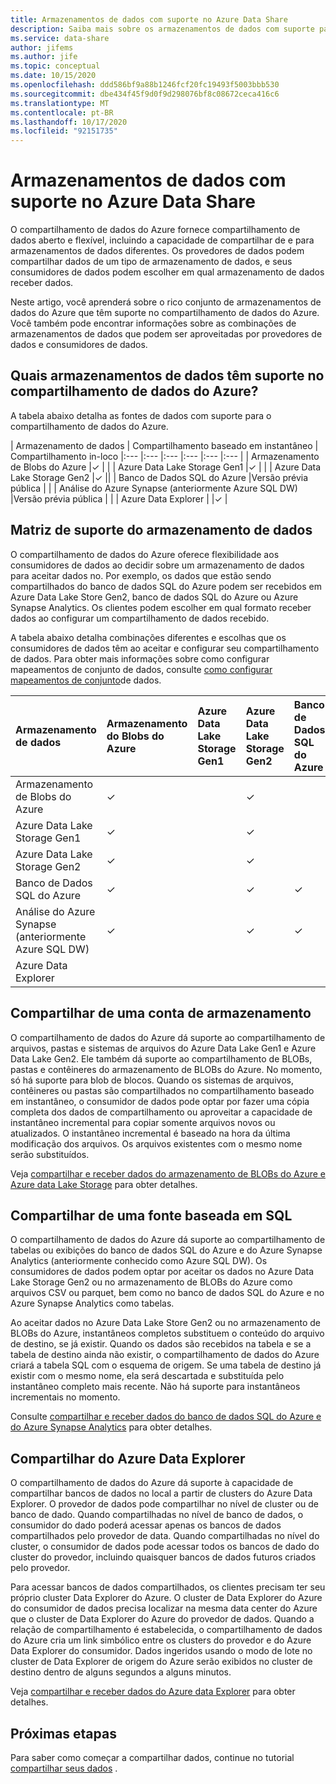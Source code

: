 ```yaml
---
title: Armazenamentos de dados com suporte no Azure Data Share
description: Saiba mais sobre os armazenamentos de dados com suporte para usar o compartilhamento de dados do Azure.
ms.service: data-share
author: jifems
ms.author: jife
ms.topic: conceptual
ms.date: 10/15/2020
ms.openlocfilehash: ddd586bf9a88b1246fcf20fc19493f5003bbb530
ms.sourcegitcommit: dbe434f45f9d0f9d298076bf8c08672ceca416c6
ms.translationtype: MT
ms.contentlocale: pt-BR
ms.lasthandoff: 10/17/2020
ms.locfileid: "92151735"
---
```

# <a name="supported-data-stores-in-azure-data-share"></a>Armazenamentos de dados com suporte no Azure Data Share

O compartilhamento de dados do Azure fornece compartilhamento de dados aberto e flexível, incluindo a capacidade de compartilhar de e para armazenamentos de dados diferentes. Os provedores de dados podem compartilhar dados de um tipo de armazenamento de dados, e seus consumidores de dados podem escolher em qual armazenamento de dados receber dados. 

Neste artigo, você aprenderá sobre o rico conjunto de armazenamentos de dados do Azure que têm suporte no compartilhamento de dados do Azure. Você também pode encontrar informações sobre as combinações de armazenamentos de dados que podem ser aproveitadas por provedores de dados e consumidores de dados. 

## <a name="what-data-stores-are-supported-in-azure-data-share"></a>Quais armazenamentos de dados têm suporte no compartilhamento de dados do Azure? 

A tabela abaixo detalha as fontes de dados com suporte para o compartilhamento de dados do Azure. 

| Armazenamento de dados | Compartilhamento baseado em instantâneo | Compartilhamento in-loco 
|:--- |:--- |:--- |:--- |:--- |:--- |
| Armazenamento de Blobs do Azure |✓ | |
| Azure Data Lake Storage Gen1 |✓ | |
| Azure Data Lake Storage Gen2 |✓ ||
| Banco de Dados SQL do Azure |Versão prévia pública | |
| Análise do Azure Synapse (anteriormente Azure SQL DW) |Versão prévia pública | |
| Azure Data Explorer | |✓ |

## <a name="data-store-support-matrix"></a>Matriz de suporte do armazenamento de dados

O compartilhamento de dados do Azure oferece flexibilidade aos consumidores de dados ao decidir sobre um armazenamento de dados para aceitar dados no. Por exemplo, os dados que estão sendo compartilhados do banco de dados SQL do Azure podem ser recebidos em Azure Data Lake Store Gen2, banco de dados SQL do Azure ou Azure Synapse Analytics. Os clientes podem escolher em qual formato receber dados ao configurar um compartilhamento de dados recebido. 

A tabela abaixo detalha combinações diferentes e escolhas que os consumidores de dados têm ao aceitar e configurar seu compartilhamento de dados. Para obter mais informações sobre como configurar mapeamentos de conjunto de dados, consulte [como configurar mapeamentos de conjunto](how-to-configure-mapping.md)de dados.

| Armazenamento de dados | Armazenamento do Blobs do Azure | Azure Data Lake Storage Gen1 | Azure Data Lake Storage Gen2 | Banco de Dados SQL do Azure | Azure Synapse Analytics | Azure Data Explorer
|:--- |:--- |:--- |:--- |:--- |:--- |:--- |
| Armazenamento de Blobs do Azure | ✓ || ✓ ||
| Azure Data Lake Storage Gen1 | ✓ | | ✓ ||
| Azure Data Lake Storage Gen2 | ✓ | | ✓ ||
| Banco de Dados SQL do Azure | ✓ | | ✓ | ✓ | ✓ ||
| Análise do Azure Synapse (anteriormente Azure SQL DW) | ✓ | | ✓ | ✓ | ✓ ||
| Azure Data Explorer |||||| ✓ |

## <a name="share-from-a-storage-account"></a>Compartilhar de uma conta de armazenamento
O compartilhamento de dados do Azure dá suporte ao compartilhamento de arquivos, pastas e sistemas de arquivos do Azure Data Lake Gen1 e Azure Data Lake Gen2. Ele também dá suporte ao compartilhamento de BLOBs, pastas e contêineres do armazenamento de BLOBs do Azure. No momento, só há suporte para blob de blocos. Quando os sistemas de arquivos, contêineres ou pastas são compartilhados no compartilhamento baseado em instantâneo, o consumidor de dados pode optar por fazer uma cópia completa dos dados de compartilhamento ou aproveitar a capacidade de instantâneo incremental para copiar somente arquivos novos ou atualizados. O instantâneo incremental é baseado na hora da última modificação dos arquivos. Os arquivos existentes com o mesmo nome serão substituídos.

Veja [compartilhar e receber dados do armazenamento de BLOBs do Azure e Azure data Lake Storage](how-to-share-from-storage.md) para obter detalhes.

## <a name="share-from-a-sql-based-source"></a>Compartilhar de uma fonte baseada em SQL
O compartilhamento de dados do Azure dá suporte ao compartilhamento de tabelas ou exibições do banco de dados SQL do Azure e do Azure Synapse Analytics (anteriormente conhecido como Azure SQL DW). Os consumidores de dados podem optar por aceitar os dados no Azure Data Lake Storage Gen2 ou no armazenamento de BLOBs do Azure como arquivos CSV ou parquet, bem como no banco de dados SQL do Azure e no Azure Synapse Analytics como tabelas.

Ao aceitar dados no Azure Data Lake Store Gen2 ou no armazenamento de BLOBs do Azure, instantâneos completos substituem o conteúdo do arquivo de destino, se já existir.
Quando os dados são recebidos na tabela e se a tabela de destino ainda não existir, o compartilhamento de dados do Azure criará a tabela SQL com o esquema de origem. Se uma tabela de destino já existir com o mesmo nome, ela será descartada e substituída pelo instantâneo completo mais recente. Não há suporte para instantâneos incrementais no momento.

Consulte [compartilhar e receber dados do banco de dados SQL do Azure e do Azure Synapse Analytics](how-to-share-from-sql.md) para obter detalhes.

## <a name="share-from-azure-data-explorer"></a>Compartilhar do Azure Data Explorer
O compartilhamento de dados do Azure dá suporte à capacidade de compartilhar bancos de dados no local a partir de clusters do Azure Data Explorer. O provedor de dados pode compartilhar no nível de cluster ou de banco de dado. Quando compartilhadas no nível de banco de dados, o consumidor do dado poderá acessar apenas os bancos de dados compartilhados pelo provedor de data. Quando compartilhadas no nível do cluster, o consumidor de dados pode acessar todos os bancos de dado do cluster do provedor, incluindo quaisquer bancos de dados futuros criados pelo provedor.

Para acessar bancos de dados compartilhados, os clientes precisam ter seu próprio cluster Data Explorer do Azure. O cluster de Data Explorer do Azure do consumidor de dados precisa localizar na mesma data center do Azure que o cluster de Data Explorer do Azure do provedor de dados. Quando a relação de compartilhamento é estabelecida, o compartilhamento de dados do Azure cria um link simbólico entre os clusters do provedor e do Azure Data Explorer do consumidor. Dados ingeridos usando o modo de lote no cluster de Data Explorer de origem do Azure serão exibidos no cluster de destino dentro de alguns segundos a alguns minutos.

Veja [compartilhar e receber dados do Azure data Explorer](/azure/data-explorer/data-share) para obter detalhes. 

## <a name="next-steps"></a>Próximas etapas

Para saber como começar a compartilhar dados, continue no tutorial [compartilhar seus dados](share-your-data.md) .
